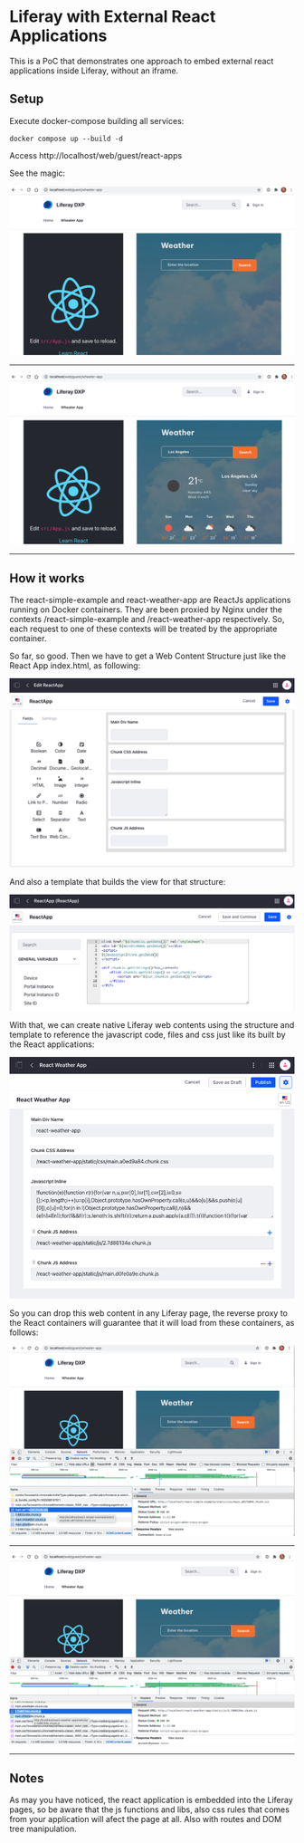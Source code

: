 # Liferay with External React Applications

This is a PoC that demonstrates one approach to embed external react applications inside Liferay, without an iframe.

## Setup

Execute docker-compose building all services:

```
docker compose up --build -d
```

Access http://localhost/web/guest/react-apps

See the magic:

![First load](./assets/img/ScreenShot-1.png)

---

![Checking Weather for some City](./assets/img/ScreenShot-2.png)

---

## How it works

The react-simple-example and react-weather-app are ReactJs applications running on Docker containers. They are been proxied by Nginx under the contexts /react-simple-example and /react-weather-app respectively. So, each request to one of these contexts will be treated by the appropriate container.

So far, so good. Then we have to get a Web Content Structure just like the React App index.html, as following:

![Web Content Structure for ReactApp](./assets/img/react-app-structure.png)

And also a template that builds the view for that structure:

![Web Content Template for ReactApp](./assets/img/react-app-template.png)

With that, we can create native Liferay web contents using the structure and template to reference the javascript code, files and css just like its built by the React applications:

![Web Content for ReactApp](./assets/img/react-app-webcontent.png)


So you can drop this web content in any Liferay page, the reverse proxy to the React containers will guarantee that it will load from these containers, as follows:


![Web Content for ReactApp](./assets/img/inspect-react-1.png)

---

![Web Content for ReactApp](./assets/img/inspect-react-2.png)

---

## Notes

As may you have noticed, the react application is embedded into the Liferay pages, so be aware that the js functions and libs, also css rules that comes from your application will afect the page at all. Also with routes and DOM tree manipulation.